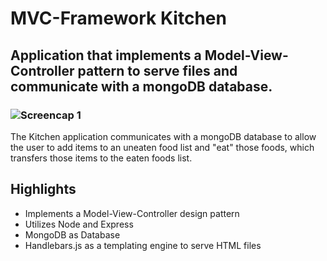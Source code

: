 # MVC-Framework Kitchen

## Application that implements a Model-View-Controller pattern to serve files and communicate with a mongoDB database.

### ![Screencap 1](https://user-images.githubusercontent.com/29578027/32923151-32aeaf9a-caf3-11e7-8c74-84a3b15f4c95.PNG)

The Kitchen application communicates with a mongoDB database to allow the user to add items to an uneaten food list and "eat" those foods, which transfers those items to the eaten foods list.

Highlights
----------
* Implements a Model-View-Controller design pattern
* Utilizes Node and Express
* MongoDB as Database
* Handlebars.js as a templating engine to serve HTML files